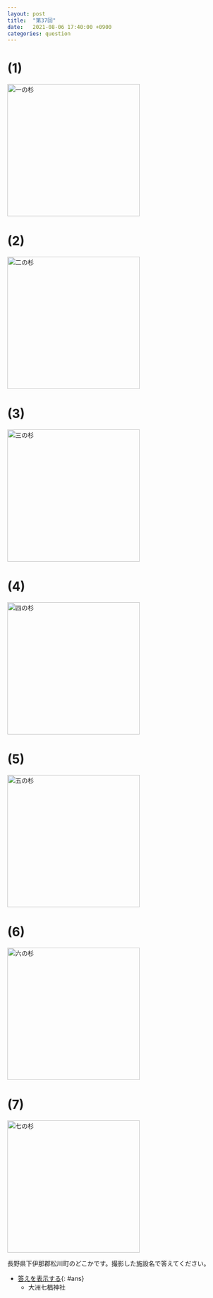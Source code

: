 ```yaml
---
layout: post
title:  "第37回"
date:   2021-08-06 17:40:00 +0900
categories: question
---
```


# (1)
<img src="/kokodoko/images/q37_1_.jpg" width="300" title="一の杉">

# (2)
<img src="/kokodoko/images/q37_2_.jpg" width="300" title="二の杉">

# (3)
<img src="/kokodoko/images/q37_3_.jpg" width="300" title="三の杉">

# (4)
<img src="/kokodoko/images/q37_4_.jpg" width="300" title="四の杉">

# (5)
<img src="/kokodoko/images/q37_5_.jpg" width="300" title="五の杉">

# (6)
<img src="/kokodoko/images/q37_6_.jpg" width="300" title="六の杉">

# (7)
<img src="/kokodoko/images/q37_7_.jpg" width="300" title="七の杉">


長野県下伊那郡松川町のどこかです。撮影した施設名で答えてください。

- [答えを表示する](javascript:void(0)){: #ans}  
   - 大洲七椙神社
